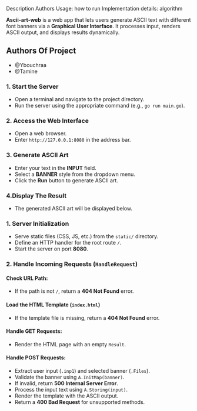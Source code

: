 Description
Authors
Usage: how to run
Implementation details: algorithm



<!-- ############# The Description Of Ascii-art-web Project -->

**Ascii-art-web** is a web app that lets users generate ASCII text with different font banners via a **Graphical User Interface**. It processes input, renders ASCII output, and displays results dynamically.

## Authors Of Project

- @Ybouchraa  
- @Tamine  

<!-- ############# Usage: How to Run -->

### 1. Start the Server
- Open a terminal and navigate to the project directory.  
- Run the server using the appropriate command (e.g., `go run main.go`).

### 2. Access the Web Interface
- Open a web browser.  
- Enter `http://127.0.0.1:8080` in the address bar.

### 3. Generate ASCII Art
- Enter your text in the **INPUT** field.  
- Select a **BANNER** style from the dropdown menu.  
- Click the **Run** button to generate ASCII art.

### 4.Display The Result
- The generated ASCII art will be displayed below.  


<!-- ############# Algorithm for Ascii-art-web Project -->

### 1. Server Initialization
- Serve static files (CSS, JS, etc.) from the `static/` directory.
- Define an HTTP handler for the root route `/`.
- Start the server on port **8080**.

### 2. Handle Incoming Requests (`HandleRequest`)
#### Check URL Path:
- If the path is not `/`, return a **404 Not Found** error.

#### Load the HTML Template (`index.html`)
- If the template file is missing, return a **404 Not Found** error.

#### Handle GET Requests:
- Render the HTML page with an empty `Result`.

#### Handle POST Requests:
- Extract user input (`.inp1`) and selected banner (`.Files`).
- Validate the banner using `A.InitMap(banner)`.
- If invalid, return **500 Internal Server Error**.
- Process the input text using `A.Storing(input)`.
- Render the template with the ASCII output.
- Return a **400 Bad Request** for unsupported methods.

